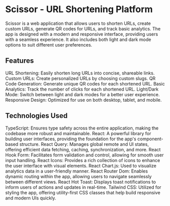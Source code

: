 # Scissor - URL Shortening Platform

Scissor is a web application that allows users to shorten URLs, create custom URLs, generate QR codes for URLs, and track basic analytics. The app is designed with a modern and responsive interface, providing users with a seamless experience. It also includes both light and dark mode options to suit different user preferences.

## Features

URL Shortening: Easily shorten long URLs into concise, shareable links.
Custom URLs: Create personalized URLs by choosing custom slugs.
QR Code Generation: Generate unique QR codes for each shortened URL.
Basic Analytics: Track the number of clicks for each shortened URL.
Light/Dark Mode: Switch between light and dark modes for a better user experience.
Responsive Design: Optimized for use on both desktop, tablet, and mobile.

## Technologies Used

TypeScript: Ensures type safety across the entire application, making the codebase more robust and maintainable.
React: A powerful library for building user interfaces, providing the foundation for the app's component-based structure.
React Query: Manages global remote and UI states, offering efficient data fetching, caching, synchronization, and more.
React Hook Form: Facilitates form validation and control, allowing for smooth user input handling.
React Icons: Provides a rich collection of icons to enhance the user interface with visual elements.
React Chart.js: Used to visualize analytics data in a user-friendly manner.
React Router Dom: Enables dynamic routing within the app, allowing users to navigate seamlessly between different views.
React Hot Toast: Displays toast notifications to inform users of actions and updates in real-time.
Tailwind CSS: Utilized for styling the app, offering utility-first CSS classes that help build responsive and modern UIs quickly.
